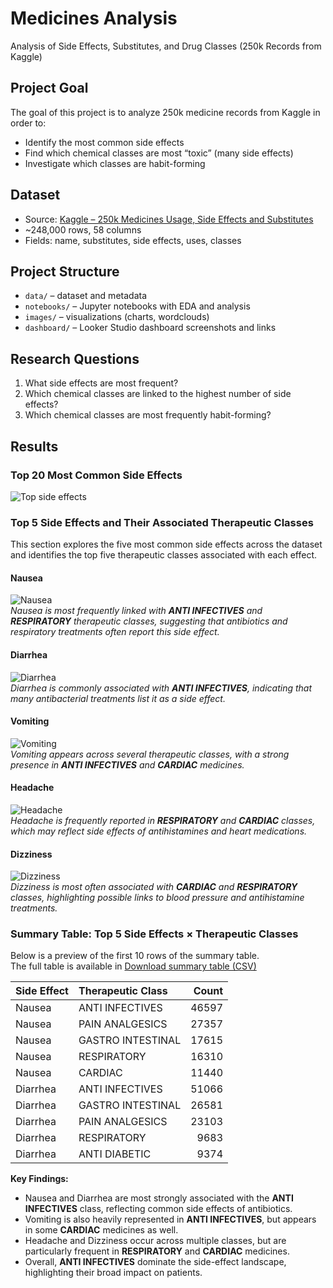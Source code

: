 # Medicines Analysis
Analysis of Side Effects, Substitutes, and Drug Classes (250k Records from Kaggle)

## Project Goal
The goal of this project is to analyze 250k medicine records from Kaggle in order to:
- Identify the most common side effects
- Find which chemical classes are most “toxic” (many side effects)
- Investigate which classes are habit-forming

## Dataset
- Source: [Kaggle – 250k Medicines Usage, Side Effects and Substitutes](https://www.kaggle.com/datasets/shudhanshusingh/250k-medicines-usage-side-effects-and-substitutes)  
- ~248,000 rows, 58 columns  
- Fields: name, substitutes, side effects, uses, classes  

## Project Structure
- `data/` – dataset and metadata  
- `notebooks/` – Jupyter notebooks with EDA and analysis  
- `images/` – visualizations (charts, wordclouds)  
- `dashboard/` – Looker Studio dashboard screenshots and links  

## Research Questions
1. What side effects are most frequent?   
2. Which chemical classes are linked to the highest number of side effects?  
3. Which chemical classes are most frequently habit-forming?  

## Results

### Top 20 Most Common Side Effects
![Top side effects](images/top_side_effects.png)

### Top 5 Side Effects and Their Associated Therapeutic Classes

This section explores the five most common side effects across the dataset and identifies the top five therapeutic classes associated with each effect.  

#### Nausea
![Nausea](images/Nausea_top5_classes.png)  
*Nausea is most frequently linked with **ANTI INFECTIVES** and **RESPIRATORY** therapeutic classes, suggesting that antibiotics and respiratory treatments often report this side effect.*

#### Diarrhea
![Diarrhea](images/Diarrhea_top5_classes.png)  
*Diarrhea is commonly associated with **ANTI INFECTIVES**, indicating that many antibacterial treatments list it as a side effect.*

#### Vomiting
![Vomiting](images/Vomiting_top5_classes.png)  
*Vomiting appears across several therapeutic classes, with a strong presence in **ANTI INFECTIVES** and **CARDIAC** medicines.*

#### Headache
![Headache](images/Headache_top5_classes.png)  
*Headache is frequently reported in **RESPIRATORY** and **CARDIAC** classes, which may reflect side effects of antihistamines and heart medications.*

#### Dizziness
![Dizziness](images/Dizziness_top5_classes.png)  
*Dizziness is most often associated with **CARDIAC** and **RESPIRATORY** classes, highlighting possible links to blood pressure and antihistamine treatments.*

### Summary Table: Top 5 Side Effects × Therapeutic Classes

Below is a preview of the first 10 rows of the summary table.  
The full table is available in [Download summary table (CSV)](data/top5_sideeffects_vs_classes.csv)

| Side Effect   | Therapeutic Class   |   Count |
|:--------------|:--------------------|--------:|
| Nausea        | ANTI INFECTIVES     |   46597 |
| Nausea        | PAIN ANALGESICS     |   27357 |
| Nausea        | GASTRO INTESTINAL   |   17615 |
| Nausea        | RESPIRATORY         |   16310 |
| Nausea        | CARDIAC             |   11440 |
| Diarrhea      | ANTI INFECTIVES     |   51066 |
| Diarrhea      | GASTRO INTESTINAL   |   26581 |
| Diarrhea      | PAIN ANALGESICS     |   23103 |
| Diarrhea      | RESPIRATORY         |    9683 |
| Diarrhea      | ANTI DIABETIC       |    9374 |

**Key Findings:**
- Nausea and Diarrhea are most strongly associated with the **ANTI INFECTIVES** class, reflecting common side effects of antibiotics.  
- Vomiting is also heavily represented in **ANTI INFECTIVES**, but appears in some **CARDIAC** medicines as well.  
- Headache and Dizziness occur across multiple classes, but are particularly frequent in **RESPIRATORY** and **CARDIAC** medicines.  
- Overall, **ANTI INFECTIVES** dominate the side-effect landscape, highlighting their broad impact on patients.

